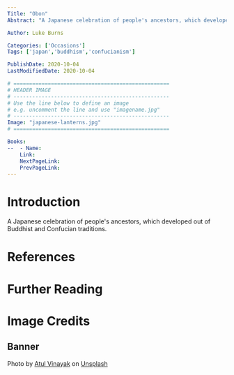 ```yaml
---
Title: "Obon"
Abstract: "A Japanese celebration of people's ancestors, which developed out of Buddhist and Confucian traditions."

Author: Luke Burns

Categories: ['Occasions']
Tags: ['japan','buddhism','confucianism']

PublishDate: 2020-10-04
LastModifiedDate: 2020-10-04

# ==================================================
# HEADER IMAGE
# --------------------------------------------------
# Use the line below to define an image
# e.g. uncomment the line and use "imagename.jpg"
# --------------------------------------------------
Image: "japanese-lanterns.jpg"
# ==================================================

Books:
--  - Name: 
    Link: 
    NextPageLink:
    PrevPageLink:
---
```

# Introduction
A Japanese celebration of people's ancestors, which developed out of Buddhist and Confucian traditions.

# References

# Further Reading

# Image Credits
## Banner
Photo by <a href="https://unsplash.com/@atulvi?utm_source=unsplash&amp;utm_medium=referral&amp;utm_content=creditCopyText">Atul Vinayak</a> on <a href="https://unsplash.com/s/photos/obon?utm_source=unsplash&amp;utm_medium=referral&amp;utm_content=creditCopyText">Unsplash</a>